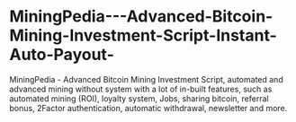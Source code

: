 # MiningPedia---Advanced-Bitcoin-Mining-Investment-Script-Instant-Auto-Payout-
MiningPedia - Advanced Bitcoin Mining Investment Script,  automated and advanced mining without system with a lot of in-built features, such as automated mining (ROI), loyalty system, Jobs, sharing bitcoin, referral bonus, 2Factor authentication, automatic withdrawal, newsletter and more.
